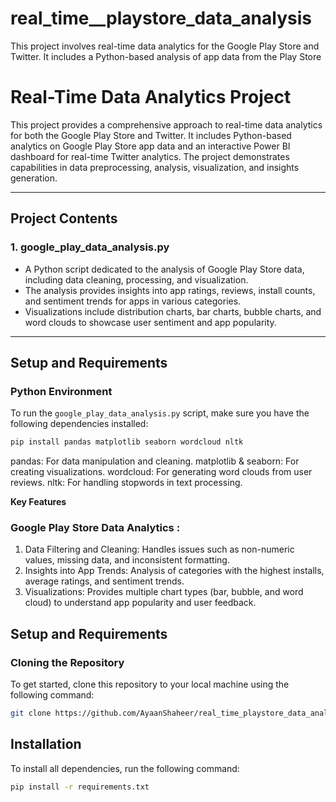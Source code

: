 # real_time__playstore_data_analysis
This project involves real-time data analytics for the Google Play Store and Twitter. It includes a Python-based analysis of app data from the Play Store
# Real-Time Data Analytics Project

This project provides a comprehensive approach to real-time data analytics for both the Google Play Store and Twitter. It includes Python-based analytics on Google Play Store app data and an interactive Power BI dashboard for real-time Twitter analytics. The project demonstrates capabilities in data preprocessing, analysis, visualization, and insights generation.

---

## Project Contents

### 1. **google_play_data_analysis.py**
   - A Python script dedicated to the analysis of Google Play Store data, including data cleaning, processing, and visualization.
   - The analysis provides insights into app ratings, reviews, install counts, and sentiment trends for apps in various categories.
   - Visualizations include distribution charts, bar charts, bubble charts, and word clouds to showcase user sentiment and app popularity.

---

## Setup and Requirements

### Python Environment
To run the `google_play_data_analysis.py` script, make sure you have the following dependencies installed:

```bash
pip install pandas matplotlib seaborn wordcloud nltk
```

pandas: For data manipulation and cleaning.
matplotlib & seaborn: For creating visualizations.
wordcloud: For generating word clouds from user reviews.
nltk: For handling stopwords in text processing.

**Key Features**
### Google Play Store Data Analytics :
1) Data Filtering and Cleaning: Handles issues such as non-numeric values, missing data, and inconsistent formatting.
2) Insights into App Trends: Analysis of categories with the highest installs, average ratings, and sentiment trends.
3) Visualizations: Provides multiple chart types (bar, bubble, and word cloud) to understand app popularity and user feedback.

## Setup and Requirements

### Cloning the Repository

To get started, clone this repository to your local machine using the following command:

```bash
git clone https://github.com/AyaanShaheer/real_time_playstore_data_analysis.git
```

## Installation

To install all dependencies, run the following command:

```bash
pip install -r requirements.txt
